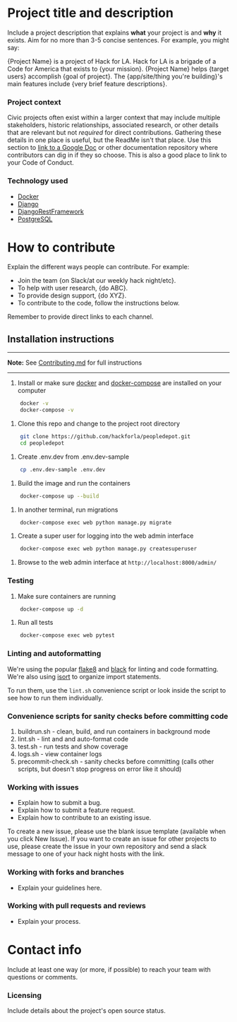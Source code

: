 # Project title and description

Include a project description that explains **what** your project is and **why** it exists. Aim for no more than 3-5 concise sentences. For example, you might say:

{Project Name} is a project of Hack for LA. Hack for LA is a brigade of a Code for America that exists to {your mission}. {Project Name} helps {target users} accomplish {goal of project}. The {app/site/thing you're building}'s main features include {very brief feature descriptions}.

### Project context

Civic projects often exist within a larger context that may include multiple stakeholders, historic relationships, associated research, or other details that are relevant but not *required* for direct contributions. Gathering these details in one place is useful, but the ReadMe isn't that place. Use this section to [link to a Google Doc](#) or other documentation repository where contributors can dig in if they so choose. This is also a good place to link to your Code of Conduct.

### Technology used

- [Docker][docker-docs]
- [Django][django-docs]
- [DjangoRestFramework][drf-docs]
- [PostgreSQL][postgres-docs]

# How to contribute

Explain the different ways people can contribute. For example:

- Join the team {on Slack/at our weekly hack night/etc}.
- To help with user research, {do ABC}.
- To provide design support, {do XYZ}.
- To contribute to the code, follow the instructions below.

Remember to provide direct links to each channel.

## Installation instructions

---

**Note:** See [Contributing.md][contributing] for full instructions

---

1. Install or make sure [docker][docker-install] and [docker-compose][docker-compose-install] are installed on your computer

```bash
    docker -v
    docker-compose -v
```

1. Clone this repo and change to the project root directory

```bash
    git clone https://github.com/hackforla/peopledepot.git
    cd peopledepot
```

1. Create .env.dev from .env.dev-sample

```bash
    cp .env.dev-sample .env.dev
```

1. Build the image and run the containers

```bash
    docker-compose up --build
```

1. In another terminal, run migrations

```bash
    docker-compose exec web python manage.py migrate
```

1. Create a super user for logging into the web admin interface

```bash
    docker-compose exec web python manage.py createsuperuser
```

1. Browse to the web admin interface at `http://localhost:8000/admin/`

### Testing

1. Make sure containers are running

```bash
    docker-compose up -d
```

1. Run all tests

```bash
    docker-compose exec web pytest
```

### Linting and autoformatting

We're using the popular [flake8][flake8-docs] and [black][black-docs] for linting and code formatting. We're also using [isort][isort-docs] to organize import statements.

To run them, use the `lint.sh` convenience script or look inside the script to see how to run them individually.

### Convenience scripts for sanity checks before committing code

1. buildrun.sh - clean, build, and run containers in background mode
1. lint.sh - lint and and auto-format code
1. test.sh - run tests and show coverage
1. logs.sh - view container logs
1. precommit-check.sh - sanity checks before committing (calls other scripts, but doesn't stop progress on error like it should)

### Working with issues

- Explain how to submit a bug.
- Explain how to submit a feature request.
- Explain how to contribute to an existing issue.

To create a new issue, please use the blank issue template (available when you click New Issue).  If you want to create an issue for other projects to use, please create the issue in your own repository and send a slack message to one of your hack night hosts with the link.

### Working with forks and branches

- Explain your guidelines here.

### Working with pull requests and reviews

- Explain your process.

# Contact info

Include at least one way (or more, if possible) to reach your team with questions or comments.

### Licensing

Include details about the project's open source status.

<!-- References section -->

[docker-docs]: https://www.postgresql.org/docs/
[django-docs]: https://docs.djangoproject.com/
[drf-docs]: https://www.django-rest-framework.org/tutorial/quickstart/
[postgres-docs]: https://www.postgresql.org/docs/
[contributing]: ./docs/contributing.md
[docker-install]: https://docs.docker.com/get-docker/
[docker-compose-install]: https://docs.docker.com/compose/install/
[flake8-docs]: https://github.com/pycqa/flake8
[black-docs]: https://github.com/psf/black
[isort-docs]: https://github.com/pycqa/isort/
